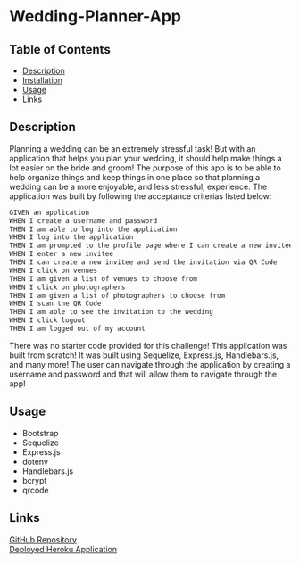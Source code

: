 # Wedding-Planner-App

## Table of Contents
- [Description](#description)
- [Installation](#installation)
- [Usage](#usage)
- [Links](#links)


## Description

Planning a wedding can be an extremely stressful task! But with an application that helps you plan your wedding, it should help make things a lot easier on the bride and groom! The purpose of this app is to be able to help organize things and keep things in one place so that planning a wedding can be a more enjoyable, and less stressful, experience. The application was built by following the acceptance criterias listed below:

```md
GIVEN an application
WHEN I create a username and password
THEN I am able to log into the application
WHEN I log into the application
THEN I am prompted to the profile page where I can create a new invitee
WHEN I enter a new invitee
THEN I can create a new invitee and send the invitation via QR Code
WHEN I click on venues
THEN I am given a list of venues to choose from
WHEN I click on photographers
THEN I am given a list of photographers to choose from
WHEN I scan the QR Code
THEN I am able to see the invitation to the wedding
WHEN I click logout
THEN I am logged out of my account
```

There was no starter code provided for this challenge! This application was built from scratch! It was built using Sequelize, Express.js, Handlebars.js, and many more! The user can navigate through the application by creating a username and password and that will allow them to navigate through the app!


## Usage
- Bootstrap <br>
- Sequelize <br>
- Express.js <br>
- dotenv <br>
- Handlebars.js <br>
- bcrypt <br>
- qrcode <br>


## Links

[GitHub Repository](https://github.com/jkimys2/Wedding-Planner-App) <br>
[Deployed Heroku Application](https://thawing-scrubland-11402-452c05f82ff2.herokuapp.com/login)